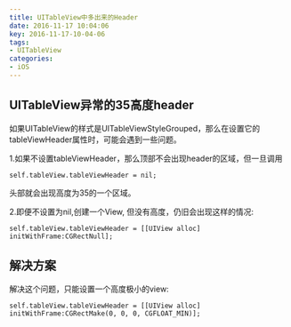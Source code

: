 ```yaml
---
title: UITableView中多出来的Header
date: 2016-11-17 10:04:06
key: 2016-11-17-10-04-06
tags:
- UITableView
categories:
- iOS
---
```


## UITableView异常的35高度header
如果UITableView的样式是UITableViewStyleGrouped，那么在设置它的tableViewHeader属性时，可能会遇到一些问题。

1.如果不设置tableViewHeader，那么顶部不会出现header的区域，但一旦调用
```objc
self.tableView.tableViewHeader = nil;
```
头部就会出现高度为35的一个区域。

2.即便不设置为nil,创建一个View, 但没有高度，仍旧会出现这样的情况:
```objc
self.tableView.tableViewHeader = [[UIView alloc] initWithFrame:CGRectNull];
```
<!-- more -->
## 解决方案
解决这个问题，只能设置一个高度极小的view:
```objc
self.tableView.tableViewHeader = [[UIView alloc] initWithFrame:CGRectMake(0, 0, 0, CGFLOAT_MIN)];
```

